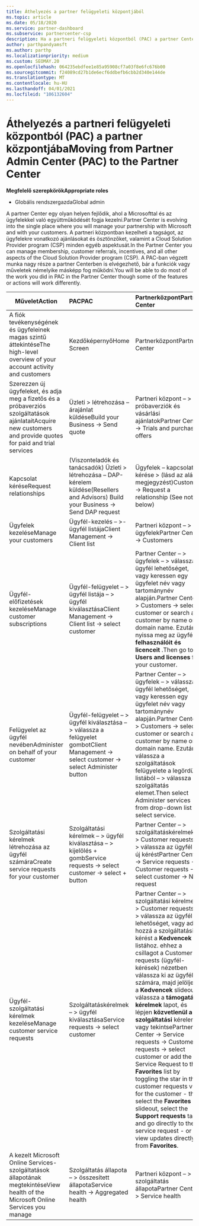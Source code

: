 ```yaml
---
title: Áthelyezés a partner felügyeleti központjából
ms.topic: article
ms.date: 05/18/2020
ms.service: partner-dashboard
ms.subservice: partnercenter-csp
description: Ha a partneri felügyeleti központból (PAC) a partner Centerbe lép át, Ismerje meg, hogyan kezelheti a CSP-program tagságát, az ügyfelekre vonatkozó ajánlásokat és egyéb ösztönzőket.
author: parthpandyamsft
ms.author: parthp
ms.localizationpriority: medium
ms.custom: SEOMAY.20
ms.openlocfilehash: 064235ebdfee1e85a95908cf7a03f8e6fc676b00
ms.sourcegitcommit: f24089cd27b1de6ecf6ddbefb6cbb2d340e144de
ms.translationtype: MT
ms.contentlocale: hu-HU
ms.lasthandoff: 04/01/2021
ms.locfileid: "106132604"
---
```

# <a name="moving-from-partner-admin-center-pac-to-the-partner-center"></a><span data-ttu-id="7eb26-103">Áthelyezés a partneri felügyeleti központból (PAC) a partner központjába</span><span class="sxs-lookup"><span data-stu-id="7eb26-103">Moving from Partner Admin Center (PAC) to the Partner Center</span></span>

<span data-ttu-id="7eb26-104">**Megfelelő szerepkörök**</span><span class="sxs-lookup"><span data-stu-id="7eb26-104">**Appropriate roles**</span></span>

- <span data-ttu-id="7eb26-105">Globális rendszergazda</span><span class="sxs-lookup"><span data-stu-id="7eb26-105">Global admin</span></span>

<span data-ttu-id="7eb26-106">A partner Center egy olyan helyen fejlődik, ahol a Microsofttal és az ügyfelekkel való együttműködését fogja kezelni.</span><span class="sxs-lookup"><span data-stu-id="7eb26-106">Partner Center is evolving into the single place where you will manage your partnership with Microsoft and with your customers.</span></span> <span data-ttu-id="7eb26-107">A partneri központban kezelheti a tagságot, az ügyfelekre vonatkozó ajánlásokat és ösztönzőket, valamint a Cloud Solution Provider program (CSP) minden egyéb aspektusát.</span><span class="sxs-lookup"><span data-stu-id="7eb26-107">In the Partner Center you can manage membership, customer referrals, incentives, and all other aspects of the Cloud Solution Provider program (CSP).</span></span> <span data-ttu-id="7eb26-108">A PAC-ban végzett munka nagy része a partner Centerben is elvégezhető, bár a funkciók vagy műveletek némelyike másképp fog működni.</span><span class="sxs-lookup"><span data-stu-id="7eb26-108">You will be able to do most of the work you did in PAC in the Partner Center though some of the features or actions will work differently.</span></span>


|<span data-ttu-id="7eb26-109">**Művelet**</span><span class="sxs-lookup"><span data-stu-id="7eb26-109">**Action**</span></span>   |<span data-ttu-id="7eb26-110">**PAC**</span><span class="sxs-lookup"><span data-stu-id="7eb26-110">**PAC**</span></span>   |<span data-ttu-id="7eb26-111">**Partnerközpont**</span><span class="sxs-lookup"><span data-stu-id="7eb26-111">**Partner Center**</span></span>   |
|--------------|:--------------|:---------------|
|<span data-ttu-id="7eb26-112">A fiók tevékenységének és ügyfeleinek magas szintű áttekintése</span><span class="sxs-lookup"><span data-stu-id="7eb26-112">The high-level overview of your account activity and customers</span></span>|<span data-ttu-id="7eb26-113">Kezdőképernyő</span><span class="sxs-lookup"><span data-stu-id="7eb26-113">Home Screen</span></span>|<span data-ttu-id="7eb26-114">Partnerközpont</span><span class="sxs-lookup"><span data-stu-id="7eb26-114">Partner Center</span></span>|
|<span data-ttu-id="7eb26-115">Szerezzen új ügyfeleket, és adja meg a fizetős és a próbaverziós szolgáltatások ajánlatait</span><span class="sxs-lookup"><span data-stu-id="7eb26-115">Acquire new customers and provide quotes for paid and trial services</span></span>|<span data-ttu-id="7eb26-116">Üzleti > létrehozása – árajánlat küldése</span><span class="sxs-lookup"><span data-stu-id="7eb26-116">Build your Business -> Send quote</span></span>|<span data-ttu-id="7eb26-117">Partneri központ – > próbaverziók és vásárlási ajánlatok</span><span class="sxs-lookup"><span data-stu-id="7eb26-117">Partner Center -> Trials and purchase offers</span></span> |
|<span data-ttu-id="7eb26-118">Kapcsolat kérése</span><span class="sxs-lookup"><span data-stu-id="7eb26-118">Request relationships</span></span>|<span data-ttu-id="7eb26-119">(Viszonteladók és tanácsadók) Üzleti > létrehozása – DAP-kérelem küldése</span><span class="sxs-lookup"><span data-stu-id="7eb26-119">(Resellers and Advisors) Build your Business -> Send DAP request</span></span>|<span data-ttu-id="7eb26-120">Ügyfelek – kapcsolat kérése > (lásd az alábbi megjegyzést)</span><span class="sxs-lookup"><span data-stu-id="7eb26-120">Customers -> Request a relationship (See note below)</span></span>|
|<span data-ttu-id="7eb26-121">Ügyfelek kezelése</span><span class="sxs-lookup"><span data-stu-id="7eb26-121">Manage your customers</span></span>|<span data-ttu-id="7eb26-122">Ügyfél-kezelés – >-ügyfél listája</span><span class="sxs-lookup"><span data-stu-id="7eb26-122">Client Management -> Client list</span></span>|<span data-ttu-id="7eb26-123">Partneri központ – > ügyfelek</span><span class="sxs-lookup"><span data-stu-id="7eb26-123">Partner Center -> Customers</span></span>|
|<span data-ttu-id="7eb26-124">Ügyfél-előfizetések kezelése</span><span class="sxs-lookup"><span data-stu-id="7eb26-124">Manage customer subscriptions</span></span>|<span data-ttu-id="7eb26-125">Ügyfél-felügyelet – > ügyfél listája – > ügyfél kiválasztása</span><span class="sxs-lookup"><span data-stu-id="7eb26-125">Client Management -> Client list -> select customer</span></span>|<span data-ttu-id="7eb26-126">Partner Center – > ügyfelek – > válassza az ügyfél lehetőséget, vagy keressen egy ügyfelet név vagy tartománynév alapján.</span><span class="sxs-lookup"><span data-stu-id="7eb26-126">Partner Center -> Customers -> select customer or search a customer by name or domain name.</span></span> <span data-ttu-id="7eb26-127">Ezután nyissa meg az ügyfél **felhasználóit és licenceit** .</span><span class="sxs-lookup"><span data-stu-id="7eb26-127">Then go  to **Users and licenses** for your customer.</span></span>|
|<span data-ttu-id="7eb26-128">Felügyelet az ügyfél nevében</span><span class="sxs-lookup"><span data-stu-id="7eb26-128">Administer on behalf of your customer</span></span>|<span data-ttu-id="7eb26-129">Ügyfél-felügyelet – > ügyfél kiválasztása – > válassza a felügyelet gombot</span><span class="sxs-lookup"><span data-stu-id="7eb26-129">Client Management -> select customer -> select Administer button</span></span>|<span data-ttu-id="7eb26-130">Partner Center – > ügyfelek – > válassza az ügyfél lehetőséget, vagy keressen egy ügyfelet név vagy tartománynév alapján.</span><span class="sxs-lookup"><span data-stu-id="7eb26-130">Partner Center -> Customers -> select customer or search a customer by name or domain name.</span></span> <span data-ttu-id="7eb26-131">Ezután válassza a szolgáltatások felügyelete a legördülő listából – > válassza a szolgáltatás elemet.</span><span class="sxs-lookup"><span data-stu-id="7eb26-131">Then select Administer services from drop-down list -> select service.</span></span>|
|<span data-ttu-id="7eb26-132">Szolgáltatási kérelmek létrehozása az ügyfél számára</span><span class="sxs-lookup"><span data-stu-id="7eb26-132">Create service requests for your customer</span></span>|<span data-ttu-id="7eb26-133">Szolgáltatási kérelmek – > ügyfél kiválasztása – > kijelölés + gomb</span><span class="sxs-lookup"><span data-stu-id="7eb26-133">Service requests -> select customer -> select + button</span></span> | <span data-ttu-id="7eb26-134">Partner Center – > szolgáltatáskérelmek – > Customer requests – > válassza az ügyfél-> új kérést</span><span class="sxs-lookup"><span data-stu-id="7eb26-134">Partner Center -> Service requests -> Customer requests -> select customer -> New request</span></span>|
|<span data-ttu-id="7eb26-135">Ügyfél-szolgáltatási kérelmek kezelése</span><span class="sxs-lookup"><span data-stu-id="7eb26-135">Manage customer service requests</span></span>| <span data-ttu-id="7eb26-136">Szolgáltatáskérelmek – > ügyfél kiválasztása</span><span class="sxs-lookup"><span data-stu-id="7eb26-136">Service requests -> select customer</span></span>|<span data-ttu-id="7eb26-137">Partner Center – > szolgáltatási kérelmek – > Customer requests – > válassza az ügyfél lehetőséget, vagy adja hozzá a szolgáltatási kérést a **Kedvencek** listához. ehhez a csillagot a Customer requests (ügyfél-kérések) nézetben válassza ki az ügyfél számára, majd jelölje ki a **Kedvencek** slideout, válassza a **támogatási kérelmek** lapot, és lépjen **közvetlenül a szolgáltatási** kérelemre, vagy tekintse</span><span class="sxs-lookup"><span data-stu-id="7eb26-137">Partner Center -> Service requests -> Customer requests -> select customer or add the Service Request to the **Favorites** list by toggling the star in the customer requests view for the customer - then select the **Favorites** slideout, select the **Support requests** tab and go directly to the service request - or view updates directly from **Favorites**.</span></span>|
|<span data-ttu-id="7eb26-138">A kezelt Microsoft Online Services-szolgáltatások állapotának megtekintése</span><span class="sxs-lookup"><span data-stu-id="7eb26-138">View health of the Microsoft Online Services you manage</span></span>|<span data-ttu-id="7eb26-139">Szolgáltatás állapota – > összesített állapota</span><span class="sxs-lookup"><span data-stu-id="7eb26-139">Service health -> Aggregated health</span></span>|<span data-ttu-id="7eb26-140">Partneri központ – > szolgáltatás állapota</span><span class="sxs-lookup"><span data-stu-id="7eb26-140">Partner Center -> Service health</span></span>|
